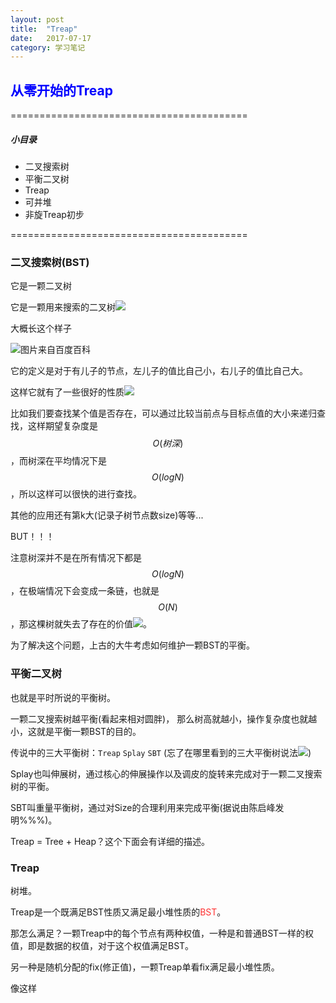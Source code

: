 ```yaml
---
layout: post
title:  "Treap"
date:   2017-07-17
category: 学习笔记
---
```

## **<font color = "#0000FF">从零开始的Treap</font>**
=========================================
##### 小目录
+ 二叉搜索树
+ 平衡二叉树
+ Treap
+ 可并堆
+ 非旋Treap初步

=========================================

### 二叉搜索树(BST)
它是一颗二叉树

它是一颗用来搜索的二叉树![](https://gsp0.baidu.com/5aAHeD3nKhI2p27j8IqW0jdnxx1xbK/tb/editor/images/client/image_emoticon25.png)

大概长这个样子

![](https://gss2.bdstatic.com/9fo3dSag_xI4khGkpoWK1HF6hhy/baike/c0%3Dbaike80%2C5%2C5%2C80%2C26/sign=79dcefded70735fa85fd46ebff3864d6/8644ebf81a4c510f0b3dafdf6359252dd52aa57e.jpg)图片来自百度百科

它的定义是对于有儿子的节点，左儿子的值比自己小，右儿子的值比自己大。

这样它就有了一些很好的性质![](https://imgsa.baidu.com/forum/w%3D580/sign=3c7e54f99f0a304e5222a0f2e1c9a7c3/054b0c338744ebf8db2d44c2d1f9d72a6159a79e.jpg)

比如我们要查找某个值是否存在，可以通过比较当前点与目标点值的大小来递归查找，这样期望复杂度是$$O(树深)$$，而树深在平均情况下是$$O(logN)$$，所以这样可以很快的进行查找。

其他的应用还有第k大(记录子树节点数size)等等...

BUT！！！

注意树深并不是在所有情况下都是$$O(logN)$$，在极端情况下会变成一条链，也就是$$O(N)$$，那这棵树就失去了存在的价值![](https://imgsa.baidu.com/forum/w%3D580/sign=c6c942e119dfa9ecfd2e561f52d1f754/a73c7f3e6709c93d44d52e0a973df8dcd00054d6.jpg)。

为了解决这个问题，上古的大牛考虑如何维护一颗BST的平衡。

### 平衡二叉树

也就是平时所说的平衡树。

一颗二叉搜索树越平衡(看起来相对圆胖)， 那么树高就越小，操作复杂度也就越小，这就是平衡一颗BST的目的。

传说中的三大平衡树：`Treap` `Splay` `SBT` (忘了在哪里看到的三大平衡树说法![](https://imgsa.baidu.com/forum/w%3D580/sign=ad95b52100fa513d51aa6cd60d6c554c/bf2bbaa1cd11728b7b0aacdfc0fcc3cec2fd2cd6.jpg))

Splay也叫伸展树，通过核心的伸展操作以及调皮的旋转来完成对于一颗二叉搜索树的平衡。

SBT叫重量平衡树，通过对Size的合理利用来完成平衡(据说由陈启峰发明%%%)。

Treap = Tree + Heap？这个下面会有详细的描述。

### Treap

树堆。

Treap是一个既满足BST性质又满足最小堆性质的<font color = "#FF3030">BST</font>。

那怎么满足？一颗Treap中的每个节点有两种权值，一种是和普通BST一样的权值，即是数据的权值，对于这个权值满足BST。

另一种是随机分配的fix(修正值)，一颗Treap单看fix满足最小堆性质。

像这样
